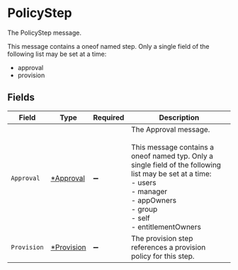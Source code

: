# PolicyStep

The PolicyStep message.

This message contains a oneof named step. Only a single field of the following list may be set at a time:
  - approval
  - provision



## Fields

| Field                                                                                                                                                                                                         | Type                                                                                                                                                                                                          | Required                                                                                                                                                                                                      | Description                                                                                                                                                                                                   |
| ------------------------------------------------------------------------------------------------------------------------------------------------------------------------------------------------------------- | ------------------------------------------------------------------------------------------------------------------------------------------------------------------------------------------------------------- | ------------------------------------------------------------------------------------------------------------------------------------------------------------------------------------------------------------- | ------------------------------------------------------------------------------------------------------------------------------------------------------------------------------------------------------------- |
| `Approval`                                                                                                                                                                                                    | [*Approval](../../models/shared/approval.md)                                                                                                                                                                  | :heavy_minus_sign:                                                                                                                                                                                            | The Approval message.<br/><br/>This message contains a oneof named typ. Only a single field of the following list may be set at a time:<br/>  - users<br/>  - manager<br/>  - appOwners<br/>  - group<br/>  - self<br/>  - entitlementOwners<br/> |
| `Provision`                                                                                                                                                                                                   | [*Provision](../../models/shared/provision.md)                                                                                                                                                                | :heavy_minus_sign:                                                                                                                                                                                            | The provision step references a provision policy for this step.                                                                                                                                               |
